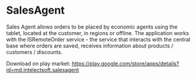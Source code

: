 # SalesAgent

Sales Agent allows orders to be placed by economic agents using the tablet, located at the customer, in regions or offline. The application works with the ISRemoteOrder service - the service that interacts with the central base where orders are saved, receives information about products / customers / discounts.

Download on play market:
https://play.google.com/store/apps/details?id=md.intelectsoft.salesagent
